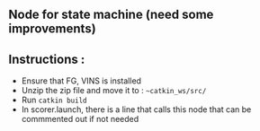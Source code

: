## Node for state machine (need some improvements)

## Instructions :
* Ensure that FG, VINS is installed
* Unzip the zip file and move it to : `~catkin_ws/src/`
* Run `catkin build`
* In scorer.launch, there is a line that calls this node that can be commmented out if not needed
